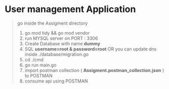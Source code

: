 # User management Application 
>  go inside the Assigment directory 
> 1. go mod tidy && go mod vendor
> 2. run MYSQL server on PORT : 3306
> 3. Create Database with name **dummy**
> 4. SQL **username=root & password=root**  OR you can update dns inside ./database/migration.go
> 5. cd ./cmd 
> 6. go run main.go
> 7. import postman collection ( **Assigment.postman_collection.json** ) to POSTMAN
> 8. consume api using POSTMAN
